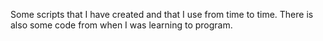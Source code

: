 Some scripts that I have created and that I use from time to time. There is also some code from when I was learning to program.
